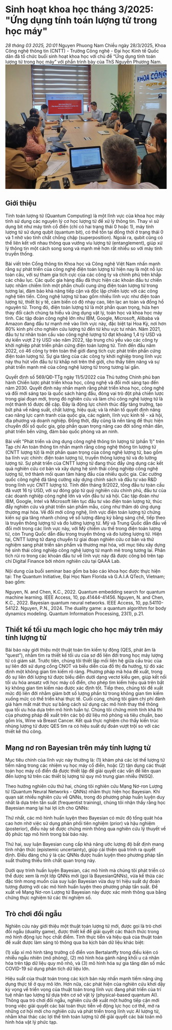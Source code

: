 # Sinh hoạt khoa học tháng 3/2025: "Ứng dụng tính toán lượng tử trong học máy"
*28 tháng 03 2025, 20:01*
Nguyen Phuong Nam
Chiều ngày 28/3/2025, Khoa Công nghệ thông tin (CNTT) - Trường Công nghệ - Đại học Kinh tế Quốc dân đã tổ chức buổi sinh hoạt khoa học với chủ đề  “Ứng dụng tính toán lượng tử trong học máy”  với phần trình bày của ThS Nguyễn Phương Nam.
![alt text](image/1.jpg)
## Giới thiệu
Tính toán lượng tử (Quantum Computing) là một lĩnh vực của khoa học máy tính sử dụng các nguyên lý cơ học lượng tử để xử lý thông tin. Thay vì sử dụng bit như máy tính cổ điển (chỉ có hai trạng thái 0 hoặc 1), máy tính lượng tử sử dụng qubit (quantum bit), có thể tồn tại đồng thời ở trạng thái 0 và 1 nhờ vào tính chất chồng chập (superposition). Ngoài ra, qubit cũng có thể liên kết với nhau thông qua vướng víu lượng tử (entanglement), giúp xử lý thông tin một cách song song và mạnh mẽ hơn rất nhiều so với máy tính truyền thống.

Bài viết trên Cổng thông tin Khoa học và Công nghệ Việt Nam nhấn mạnh rằng sự phát triển của công nghệ điện toán lượng tử hiện nay là một nỗ lực toàn cầu, với sự tham gia tích cực của các công ty và chính phủ trên khắp các châu lục. Các quốc gia hàng đầu đã thực hiện các khoản đầu tư chiến lược nhằm chiếm lĩnh một phần chuỗi cung ứng điện toán lượng tử trong tương lai, đảm bảo khả năng tiếp cận và độc lập chiến lược với các công nghệ tiên tiến. Công nghệ lượng tử bao gồm nhiều lĩnh vực như điện toán lượng tử, thiết bị y tế, cảm biến có độ nhạy cao, liên lạc an toàn và đồng hồ nguyên tử. Trong đó, điện toán lượng tử là một phần quan trọng, hứa hẹn thay đổi cách chúng ta hiểu và ứng dụng vật lý, toán học và khoa học máy tính. Các tập đoàn công nghệ lớn như IBM, Google, Microsoft, Alibaba và Amazon đang đầu tư mạnh mẽ vào lĩnh vực này, đặc biệt tại Hoa Kỳ, nơi hơn 80% kinh phí cho nghiên cứu lượng tử đến từ khu vực tư nhân. Năm 2021, đầu tư tư nhân toàn cầu vào công nghệ lượng tử đạt khoảng 1,4 tỷ USD và dự kiến vượt 2 tỷ USD vào năm 2022, tập trung chủ yếu vào các công ty khởi nghiệp phát triển phần cứng điện toán lượng tử. Tính đến đầu năm 2022, có 46 công ty trên toàn thế giới đang tích cực phát triển phần cứng điện toán lượng tử. Sự gia tăng của các công ty khởi nghiệp trong lĩnh vực này thu hút vốn đầu tư từ khắp nơi trên thế giới, cho thấy tiềm năng và sự phát triển mạnh mẽ của công nghệ lượng tử trong tương lai gần.

Quyết định số 569/QĐ-TTg ngày 11/5/2022 của Thủ tướng Chính phủ ban hành Chiến lược phát triển khoa học, công nghệ và đổi mới sáng tạo đến năm 2030. Quyết định này nhấn mạnh rằng phát triển khoa học, công nghệ và đổi mới sáng tạo là quốc sách hàng đầu, đóng vai trò đột phá chiến lược trong giai đoạn mới, trong đó nghiên cứu và làm chủ công nghệ lượng tử là một thành tố được đề cập. Đây là động lực chính thúc đẩy tăng trưởng, tạo bứt phá về năng suất, chất lượng, hiệu quả; và là nhân tố quyết định nâng cao năng lực cạnh tranh của quốc gia, các ngành, lĩnh vực kinh tế - xã hội, địa phương và doanh nghiệp. Đồng thời, đây cũng là nền tảng để thực hiện chuyển đổi số quốc gia, góp phần quan trọng nâng cao đời sống nhân dân, phát triển bền vững, đảm bảo quốc phòng và an ninh.


Bài viết "Phát triển và ứng dụng công nghệ thông tin lượng tử (phần 1)" trên Tạp chí An toàn thông tin nhấn mạnh rằng công nghệ thông tin lượng tử (CNTT lượng tử) là một phần quan trọng của công nghệ lượng tử, bao gồm ba lĩnh vực chính: điện toán lượng tử, truyền thông lượng tử và đo lường lượng tử. Sự phát triển của CNTT lượng tử đang thúc đẩy ứng dụng các kết quả nghiên cứu cơ bản và xây dựng hệ sinh thái công nghiệp công nghệ lượng tử, trở thành mối quan tâm hàng đầu của nhiều quốc gia. Các cường quốc công nghệ đã tăng cường xây dựng chính sách và đầu tư vào R\&D trong lĩnh vực CNTT lượng tử. Tính đến tháng 9/2022, tổng đầu tư toàn cầu đã vượt 16 tỷ USD, với sự đóng góp từ quỹ nghiên cứu chính phủ, đầu tư của các doanh nghiệp công nghệ lớn và vốn đầu tư xã hội. Các tập đoàn như IBM, Google, Intel và Microsoft liên tục đầu tư vào điện toán lượng tử, thúc đẩy nghiên cứu và phát triển sản phẩm mẫu, cũng như thăm dò ứng dụng thương mại hóa. Về đổi mới công nghệ, lĩnh vực điện toán lượng tử chứng kiến sự gia tăng nhanh chóng về số lượng đăng ký bằng sáng chế, tiếp theo là truyền thông lượng tử và đo lường lượng tử. Mỹ và Trung Quốc dẫn đầu về đổi mới trong các lĩnh vực này, với Mỹ chiếm ưu thế trong điện toán lượng tử, còn Trung Quốc dẫn đầu trong truyền thông và đo lường lượng tử. Hiện tại, CNTT lượng tử đang chuyển từ giai đoạn nghiên cứu cơ bản và thử nghiệm sang phát triển sản phẩm và thương mại hóa, với mục tiêu xây dựng hệ sinh thái công nghiệp công nghệ lượng tử mạnh mẽ trong tương lai. Phân tích rủi ro trong các khoản đầu tư về lĩnh vực này đã được công bố trên tạp chí Digital Finance bởi nhóm nghiên cứu tại QAAA Lab. 

 

Nội dung của buổi seminar bao gồm ba báo cáo khoa học được thực hiện tại: The Quantum Initiative, Đại Học Nam Florida và G.A.I.A QTech, Vietnam; bao gồm:

Nguyen, N. and Chen, K.C., 2022. Quantum embedding search for quantum machine learning. IEEE Access, 10, pp.41444-41456.
Nguyen, N. and Chen, K.C., 2022. Bayesian quantum neural networks. IEEE Access, 10, pp.54110-54122. 
Nguyen, P.N., 2024. The duality game: a quantum algorithm for body dynamics modeling. Quantum Information Processing, 23(1), p.21.

## Thiết kế tối ưu mạch logic cho học máy trên máy tính lượng tử
Bài báo này giới thiệu một thuật toán tìm kiếm tự động (QES, phát âm là “quest”), nhằm tìm ra thiết kế tối ưu của sơ đồ liên đới trong học máy lượng tử có giám sát. Trước tiên, chúng tôi thiết lập mối liên hệ giữa cấu trúc của sự liên đới sử dụng cổng CNOT và biểu diễn của đồ thị đa hướng, từ đó xác định một không gian tìm kiếm rõ ràng. Phương pháp mã hóa đề xuất, trong đó sự liên đới lượng tử được biểu diễn dưới dạng vectơ kiểu gen, giúp kết nối tối ưu hóa ansatz với học máy cổ điển, cho phép tìm kiếm hiệu quả trên bất kỳ không gian tìm kiếm nào được xác định tốt. Tiếp theo, chúng tôi đề xuất mức độ liên đới nhằm giảm bớt số lượng phần tử trong không gian tìm kiếm xuống mức có thể triển khai thực tế. Cuối cùng, chúng tôi giảm chi phí đánh giá hàm mất mát thực sự bằng cách sử dụng các mô hình thay thế thông qua tối ưu hóa dựa trên mô hình tuần tự. Chúng tôi chứng minh tính khả thi của phương pháp đề xuất trên các bộ dữ liệu mô phỏng và tiêu chuẩn, bao gồm Iris, Wine và Breast Cancer. Kết quả thực nghiệm cho thấy kiến trúc nhúng lượng tử được QES tìm ra có hiệu suất dự đoán vượt trội so với các thiết kế thủ công.

## Mạng nơ ron Bayesian trên máy tính lượng tử
Mục tiêu chính của lĩnh vực này thường là:
(1) khám phá các lợi thế lượng tử tiềm năng trong các nhiệm vụ học máy cổ điển, hoặc
(2) tận dụng các thuật toán học máy cổ điển đã được thiết lập để giải quyết các vấn đề liên quan đến lượng tử trên các thiết bị lượng tử quy mô trung gian nhiễu (NISQ).

Theo hướng nghiên cứu thứ hai, chúng tôi nghiên cứu Mạng Nơ-ron Lượng tử (Quantum Neural Networks - QNNs) nhằm thực hiện học Bayesian. Khi quan sát nhiều nghiên cứu về QNNs, trong đó phương pháp huấn luyện duy nhất là dựa trên tần suất (frequentist training), chúng tôi nhận thấy rằng học Bayesian mang lại hai lợi ích cho QNNs:

Thứ nhất, các mô hình huấn luyện theo Bayesian có mức độ tổng quát hóa cao hơn nhờ việc sử dụng phân phối tiên nghiệm (prior) và hậu nghiệm (posterior), điều này sẽ được chứng minh thông qua nghiên cứu lý thuyết về độ phức tạp mô hình trong bài báo này.

Thứ hai, suy luận Bayesian cung cấp khả năng ước lượng độ bất định mang tính nhận thức (epistemic uncertainty), giúp cải thiện quá trình ra quyết định. Điều đáng chú ý là các QNNs được huấn luyện theo phương pháp tần suất thường thiếu tính chất quan trọng này.

Dưới quy trình huấn luyện Bayesian, các mô hình mà chúng tôi phát triển có thể được xem là một lớp QNNs mới (gọi là BayesianQNNs), vừa kế thừa các đặc tính mong muốn của suy luận Bayesian vừa duy trì hiệu suất dự đoán tương đương với các mô hình huấn luyện theo phương pháp tần suất. Đề xuất về Mạng Nơ-ron Lượng tử Bayesian này được xác minh thông qua bằng chứng thực nghiệm từ các thí nghiệm số.

## Trò chơi đối ngẫu
Nghiên cứu này giới thiệu một thuật toán lượng tử mới, được gọi là trò chơi đối ngẫu (duality game), được thiết kế để giải quyết các thách thức trong mô hình động lực học chất điểm. Tính thực tiễn và hiệu quả của thuật toán đề xuất được làm sáng tỏ thông qua ba kịch bản dữ liệu khác biệt:

(1) xấp xỉ mô hình tăng trưởng cổ điển von Bertalanffy trong điều kiện có nhiễu ngẫu nhiên (mô phỏng),
(2) mô hình hóa gánh nặng khối u cá nhân hóa trên tập dữ liệu quy mô nhỏ, và
(3) mô hình hóa sự gia tăng dân số mắc COVID-19 sử dụng phân tích dữ liệu lớn.

Hiệu suất của thuật toán trong các kịch bản này nhấn mạnh tiềm năng ứng dụng thực tế ở quy mô lớn. Hơn nữa, các phát hiện của nghiên cứu khơi dậy kỳ vọng về triển vọng của thuật toán trong lĩnh vực đang phát triển của trí tuệ nhân tạo lượng tử dựa trên cơ sở vật lý (physical-based quantum AI). Thông qua trò chơi đối ngẫu, nghiên cứu đề xuất một hướng tiếp cận mới trong việc giải quyết các bài toán thực tiễn về động lực học cơ thể, mở ra những cơ hội mới cho nghiên cứu và phát triển trong lĩnh vực AI lượng tử, nhằm khai thác các lợi thế tính toán lượng tử để giải quyết các bài toán mô hình hóa vật lý phức tạp.